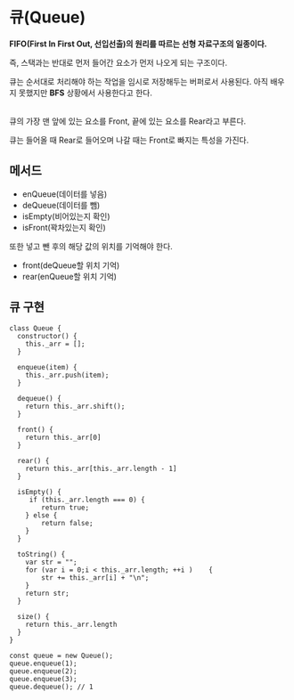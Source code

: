 # 큐(Queue)

**FIFO(First In First Out, 선입선출)의 원리를 따르는 선형 자료구조의 일종이다.**<br>

즉, 스택과는 반대로 먼저 들어간 요소가 먼저 나오게 되는 구조이다.<br>

큐는 순서대로 처리해야 하는 작업을 임시로 저장해두는 버퍼로서 사용된다. 아직 배우지 못했지만 **BFS** 상황에서 사용한다고 한다.<br><br>

큐의 가장 맨 앞에 있는 요소를 Front, 끝에 있는 요소를 Rear라고 부른다.<br>

큐는 들어올 때 Rear로 들어오며 나갈 때는 Front로 빠지는 특성을 가진다.<br>

## 메서드

- enQueue(데이터를 넣음)
- deQueue(데이터를 뺌)
- isEmpty(비어있는지 확인)
- isFront(꽉차있는지 확인)

또한 넣고 뺀 후의 해당 값의 위치를 기억해야 한다.<br>

- front(deQueue할 위치 기억)
- rear(enQueue할 위치 기억)

## 큐 구현

```
class Queue {
  constructor() {
    this._arr = [];
  }

  enqueue(item) {
    this._arr.push(item);
  }

  dequeue() {
    return this._arr.shift();
  }

  front() {
    return this._arr[0]
  }

  rear() {
    return this._arr[this._arr.length - 1]
  }

  isEmpty() {
     if (this._arr.length === 0) {
        return true;
    } else {
        return false;
    }
  }

  toString() {
    var str = "";
    for (var i = 0;i < this._arr.length; ++i )    {
        str += this._arr[i] + "\n";
    }
    return str;
  }

  size() {
    return this._arr.length
  }
}

const queue = new Queue();
queue.enqueue(1);
queue.enqueue(2);
queue.enqueue(3);
queue.dequeue(); // 1
```
